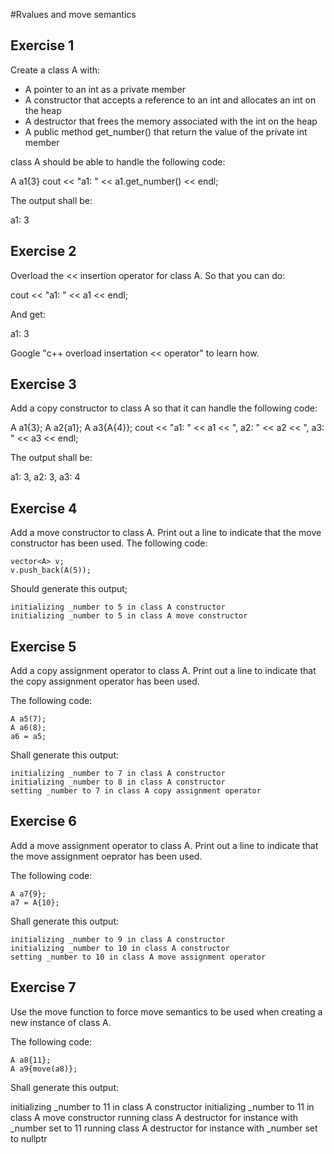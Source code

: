 #Rvalues and move semantics

## Exercise 1

Create a class A with:

* A pointer to an int as a private member
* A constructor that accepts a reference to an int and allocates an int on the heap
* A destructor that frees the memory associated with the int on the heap
* A public method get_number() that return the value of the private int member

class A should be able to handle the following code:

A a1{3}
cout << "a1: " << a1.get_number() << endl;

The output shall be:

a1: 3

## Exercise 2

Overload the << insertion operator for class A. So that you can do:

cout << "a1: " << a1 << endl;

And get:

a1: 3

Google "c++ overload insertation << operator" to learn how.
 
## Exercise 3

Add a copy constructor to class A so that it can handle the following code:

A a1{3};
A a2{a1};
A a3{A{4}};
cout << "a1: " << a1 << ", a2: " << a2 << ", a3: " << a3 << endl;

The output shall be:

a1: 3, a2: 3, a3: 4

## Exercise 4

Add a move constructor to class A. Print out a line to indicate that the move constructor has been used. The following code:

    vector<A> v;
    v.push_back(A(5));

Should generate this output;

    initializing _number to 5 in class A constructor
    initializing _number to 5 in class A move constructor

## Exercise 5

Add a copy assignment operator to class A. Print out a line to indicate that the copy assignment operator has been used.

The following code:

    A a5(7);
    A a6(8);
    a6 = a5;

Shall generate this output:

    initializing _number to 7 in class A constructor
    initializing _number to 8 in class A constructor
    setting _number to 7 in class A copy assignment operator

## Exercise 6

Add a move assignment operator to class A. Print out a line to indicate that the move assignment oeprator has been used.

The following code:

    A a7{9};
    a7 = A{10};

Shall generate this output:

    initializing _number to 9 in class A constructor
    initializing _number to 10 in class A constructor
    setting _number to 10 in class A move assignment operator

## Exercise 7

Use the move function to force move semantics to be used when creating a new instance of class A.

The following code:

    A a8{11};
    A a9{move(a8)};

Shall generate this output:

  initializing _number to 11 in class A constructor
  initializing _number to 11 in class A move constructor
  running class A destructor for instance with _number set to 11
  running class A destructor for instance with _number set to nullptr
